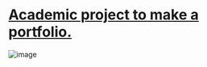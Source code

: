 # <a href="https://delt4d.github.io/Portfolio-Academic-Project/">Academic project to make a portfolio.</a>

![image](https://github.com/user-attachments/assets/50250c89-d25f-4d14-aa95-8eb422080821)
